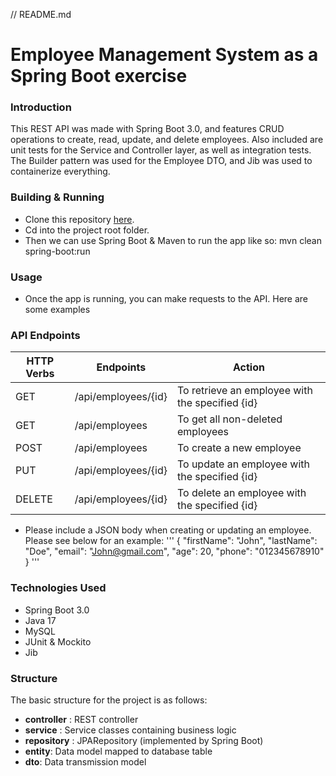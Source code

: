 // README.md
# Employee Management System as a Spring Boot exercise
### Introduction
This REST API was made with Spring Boot 3.0, and features CRUD operations to create, read, update, and delete employees. Also included are unit tests for the Service and Controller layer, as well as integration tests. The Builder pattern was used for the Employee DTO, and Jib was used to containerize everything.
### Building & Running 
* Clone this repository [here](https://github.com/DrewK11/Spring-Boot-REST-api.git).
* Cd into the project root folder.
* Then we can use Spring Boot & Maven to run the app like so:
	mvn clean spring-boot:run
### Usage
* Once the app is running, you can make requests to the API. Here are some examples
### API Endpoints
| HTTP Verbs | Endpoints | Action |
| --- | --- | --- |
| GET | /api/employees/{id} | To retrieve an employee with the specified {id} |
| GET | /api/employees | To get all non-deleted employees |
| POST | /api/employees | To create a new employee |
| PUT | /api/employees/{id} | To update an employee with the specified {id} |
| DELETE | /api/employees/{id} | To delete an employee with the specified {id} |

* Please include a JSON body when creating or updating an employee. Please see below for an example:
'''
{
    "firstName": "John",
    "lastName": "Doe",
    "email": "John@gmail.com",
    "age": 20,
    "phone": "012345678910"
}
'''
### Technologies Used
* Spring Boot 3.0
* Java 17
* MySQL
* JUnit & Mockito
* Jib
### Structure
The basic structure for the project is as follows:
- **controller** : REST controller
- **service** : Service classes containing business logic
- **repository** : JPARepository (implemented by Spring Boot)
- **entity**: Data model mapped to database table
- **dto**: Data transmission model